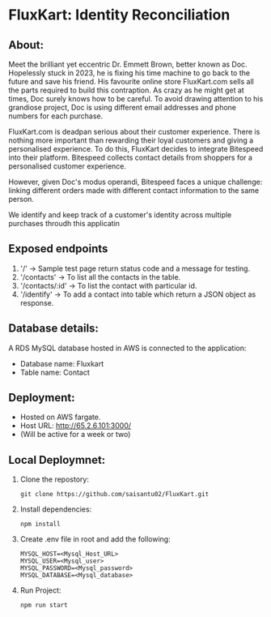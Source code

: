 # FluxKart: Identity Reconciliation 

## About:

Meet the brilliant yet eccentric Dr. Emmett Brown, better known as Doc. Hopelessly stuck in 2023, he is fixing his time machine to go back to the future and save his friend. His favourite online store FluxKart.com sells all the parts required to build this contraption. As crazy as he might get at times, Doc surely knows how to be careful. To avoid drawing attention to his grandiose project, Doc is using different email addresses and phone numbers for each purchase.

FluxKart.com is deadpan serious about their customer experience. There is nothing more important than rewarding their loyal customers and giving a personalised experience. To do this, FluxKart decides to integrate Bitespeed into their platform. Bitespeed collects contact details from shoppers for a personalised customer experience. 

However, given Doc's modus operandi, Bitespeed faces a unique challenge: linking different orders made with different contact information to the same person.

We identify and keep track of a customer's identity across multiple purchases throudh this applicatin 

## Exposed endpoints

1. '/'             -> Sample test page return status code and a message for testing.
2. '/contacts'     -> To list all the contacts in the table.
3. '/contacts/:id' -> To list the contact with particular id.
4. '/identify'     -> To add a contact into table which return a JSON object as response.

## Database details:

A RDS MySQL database hosted in AWS is connected to the application:
* Database name: Fluxkart
* Table name: Contact

## Deployment:

* Hosted on AWS fargate.
* Host URL: http://65.2.6.101:3000/
* (Will be active for a week or two)

## Local Deploymnet:

1. Clone the repostory:
   ```
   git clone https://github.com/saisantu02/FluxKart.git
   ```
2. Install dependencies:
   ```
   npm install
   ```
3. Create .env file in root and add the following:
   ```
   MYSQL_HOST=<Mysql_Host_URL>
   MYSQL_USER=<Mysql_user>    
   MYSQL_PASSWORD=<Mysql_password>
   MYSQL_DATABASE=<Mysql_database>
   ```
4. Run Project:
   ```
   npm run start
   ```
